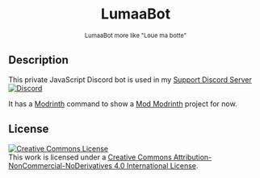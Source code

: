 <center><div align="center">

# LumaaBot
<sup>LumaaBot more like "Loue ma botte"</sup>

</div></center>

## Description
This private JavaScript Discord bot is used in my [Support Discord Server](https://discord.gg/Rqpn3C7yR5)  
[![Discord](https://img.shields.io/discord/1033451342984908900?label=Join%20now&logo=discord&style=social)](https://discord.gg/Rqpn3C7yR5)

It has a [Modrinth](https://modrinth.com) command to show a [Mod Modrinth](https://modrinth.com/mods) project for now.

## License
<a rel="license" href="http://creativecommons.org/licenses/by-nc-nd/4.0/"><img alt="Creative Commons License" style="border-width:0" src="https://i.creativecommons.org/l/by-nc-nd/4.0/88x31.png" /></a><br />This work is licensed under a <a rel="license" href="http://creativecommons.org/licenses/by-nc-nd/4.0/">Creative Commons Attribution-NonCommercial-NoDerivatives 4.0 International License</a>.
